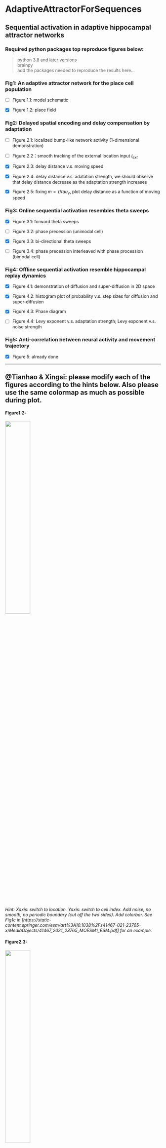 # AdaptiveAttractorForSequences
## Sequential activation in adaptive hippocampal attractor networks

### Required python packages top reproduce figures below:
> python 3.8 and later versions\
> brainpy\
> add the packages needed to reproduce the results here...

### Fig1: An adaptive attractor network for the place cell population
- [ ] Figure 1.1: model schematic

- [x] Figure 1.2: place field

### Fig2: Delayed spatial encoding and delay compensation by adaptation
- [ ] Figure 2.1: localized bump-like network activity (1-dimensional demonstration)

- [ ] Figure 2.2：smooth tracking of the external location input $I_{ext}$

- [x] Figure 2.3: delay distance v.s. moving speed

- [x] Figure 2.4: delay distance v.s. adatation strength, we should observe that delay distance decrease as the adaptation strength increases

- [x] Figure 2.5: fixing $m=\tau/tau_v$, plot delay distance as a function of moving speed

### Fig3: Online sequential activation resembles theta sweeps
- [x] Figure 3.1: forward theta sweeps

- [ ] Figure 3.2: phase precession (unimodal cell)

- [x] Figure 3.3: bi-directional theta sweeps

- [ ] Figure 3.4: phase precession interleaved with phase procession (bimodal cell)

### Fig4: Offline sequential activation resemble hippocampal replay dynamics
- [x] Figure 4.1: demonstration of diffusion and super-diffusion in 2D space

- [x] Figure 4.2: histogram plot of probability v.s. step sizes for diffusion and super-diffusion

- [x] Figure 4.3: Phase diagram

- [ ] Figure 4.4: Levy exponent v.s. adaptation strength; Levy exponent v.s. noise strength

### Fig5: Anti-correlation between neural activity and movement trajectory
- [x] Figure 5: already done

---

## @Tianhao & Xingsi: please modify each of the figures according to the hints below. Also please use the same colormap as much as possible during plot.
#### Figure1.2: 
<p float="center">
<img src="https://github.com/ZilongJi/AdaptiveAttractorForSequences/blob/main/Figures/Fig1_2_placefield.png" width=40% height=40%>
</p>
<em>Hint: Xaxis: switch to location. Yaxis: switch to cell index. Add noise, no smooth, no periodic boundary (cut off the two sides). Add colorbar. See Fig1c in [https://static-content.springer.com/esm/art%3A10.1038%2Fs41467-021-23765-x/MediaObjects/41467_2021_23765_MOESM1_ESM.pdf] for an example.</em>

#### Figure2.3: 
<p float="center">
<img src="https://github.com/ZilongJi/AdaptiveAttractorForSequences/blob/main/Figures/fig2_3.png" width=40% height=40%>
</p>
<em>Hint: Xaxis: Moving speed (rads/s), values are too small, need to match the real moving speed if it is on the linear track. Yaxis: Lag distace （rads）. Change to scatter plot with linked lines between scatters. Add noise during simulation and do shadow plot.</em>

#### Figure2.4: 
<p float="center">
<img src="https://github.com/ZilongJi/AdaptiveAttractorForSequences/blob/main/Figures/fig2_4.png" width=40% height=40%>
</p>
<em>Hint: Xaxis: Adaptation strength (m). Yaxis: Lag distance（rads）. Change to scatter plot with linked lines between scatters. Add noise during simulation and do shadow plot.</em>

#### Figure2.5: 
<p float="center">
<img src="https://github.com/ZilongJi/AdaptiveAttractorForSequences/blob/main/Figures/fig2_5.png" width=40% height=40%>
</p>
<em>Hint: Xaxis: Moving speed (rads/s), values are too small, need to match the real moving speed if it is on the linear track. Yaxis: Lag distance（rads）. Change to scatter plot. Add noise during simulation and do shadow plot.</em>

#### Figure3.1: 
<p float="center">
<img src="https://github.com/ZilongJi/AdaptiveAttractorForSequences/blob/main/Figures/Fig3_1.png" width=40% height=40%>
</p>
<em>Hint: Xaxis: Time ms to s. Mark the theta rhythm boundary in a clearer way. Time starts from 0s and ends up at 1s. Yaxis: Change encoded position to decoded position. Add the caption for the colorbar.</em>

#### Figure3.3: 
<p float="center">
<img src="https://github.com/ZilongJi/AdaptiveAttractorForSequences/blob/main/Figures/Fig3_3.png" width=40% height=40%>
</p>
<em>Hint: refer to Fig3.1.</em>


#### Figure4.1: 
<p float="center">
<img src="https://github.com/ZilongJi/AdaptiveAttractorForSequences/blob/main/Figures/Fig4_1.png" width=40% height=40%>
</p>
<em>Hint: refer to Fig4.1.</em>

#### Figure4.2: 
<p float="center">
<img src="https://github.com/ZilongJi/AdaptiveAttractorForSequences/blob/main/Figures/Fig4_2.png" width=40% height=40%>
</p>
<em>Hint: refer to Fig4.2.</em>

#### Figure4.3: 
<p float="center">
<img src="https://github.com/ZilongJi/AdaptiveAttractorForSequences/blob/main/Figures/Fig4_3.png" width=40% height=40%>
</p>
<em>Hint: refer to Fig4.3.</em>


